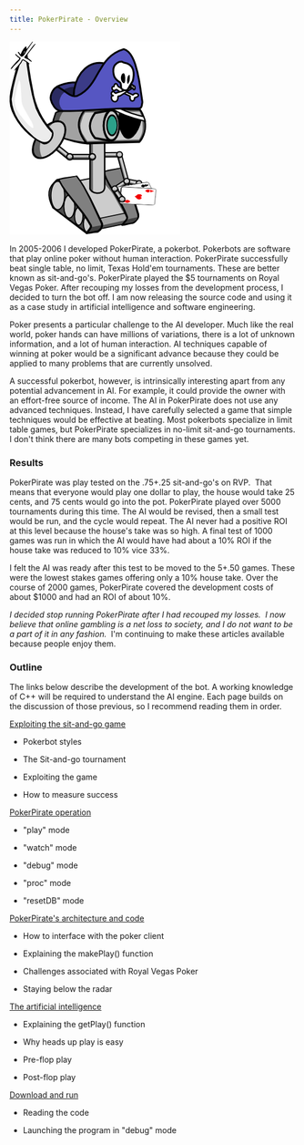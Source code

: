 ```yaml
---
title: PokerPirate - Overview
---
```


<img class=right src=/img/uploads/2011/11/robot_pirate_cards.png>

In 2005-2006 I developed PokerPirate, a pokerbot. Pokerbots are software that play online poker without human interaction. PokerPirate successfully beat single table, no limit, Texas Hold'em tournaments. These are better known as sit-and-go's. PokerPirate played the $5 tournaments on Royal Vegas Poker. After recouping my losses from the development process, I decided to turn the bot off. I am now releasing the source code and using it as a case study in artificial intelligence and software engineering.

Poker presents a particular challenge to the AI developer. Much like the real world, poker hands can have millions of variations, there is a lot of unknown information, and a lot of human interaction. AI techniques capable of winning at poker would be a significant advance because they could be applied to many problems that are currently unsolved.

A successful pokerbot, however, is intrinsically interesting apart from any potential advancement in AI. For example, it could provide the owner with an effort-free source of income. The AI in PokerPirate does not use any advanced techniques. Instead, I have carefully selected a game that simple techniques would be effective at beating. Most pokerbots specialize in limit table games, but PokerPirate specializes in no-limit sit-and-go tournaments. I don't think there are many bots competing in these games yet.

### Results

PokerPirate was play tested on the .75+.25 sit-and-go's on RVP.  That means that everyone would play one dollar to play, the house would take 25 cents, and 75 cents would go into the pot. PokerPirate played over 5000 tournaments during this time. The AI would be revised, then a small test would be run, and the cycle would repeat. The AI never had a positive ROI at this level because the house's take was so high. A final test of 1000 games was run in which the AI would have had about a 10% ROI if the house take was reduced to 10% vice 33%.

I felt the AI was ready after this test to be moved to the 5+.50 games. These were the lowest stakes games offering only a 10% house take. Over the course of 2000 games, PokerPirate covered the development costs of about $1000 and had an ROI of about 10%.

_I decided stop running PokerPirate after I had recouped my losses.  I now believe that online gambling is a net loss to society, and I do not want to be a part of it in any fashion._  I'm continuing to make these articles available because people enjoy them.  

### Outline

The links below describe the development of the bot. A working knowledge of C++ will be required to understand the AI engine. Each page builds on the discussion of those previous, so I recommend reading them in order.

[Exploiting the sit-and-go game](http://izbicki.me/blog/exploiting-the-sit-and-go-game)

  * Pokerbot styles
	
  * The Sit-and-go tournament
	
  * Exploiting the game
	
  * How to measure success

[PokerPirate operation](http://izbicki.me/blog/pokerpirate-operation)
	
  * "play" mode
	
  * "watch" mode
	
  * "debug" mode
	
  * "proc" mode
	
  * "resetDB" mode

[PokerPirate's architecture and code](http://izbicki.me/blog/pokerpirates-architecture-and-code)

	
  * How to interface with the poker client

	
  * Explaining the makePlay() function

	
  * Challenges associated with Royal Vegas Poker

	
  * Staying below the radar


[The artificial intelligence](http://izbicki.me/blog/the-artificial-intelligence)



	
  * Explaining the getPlay() function

	
  * Why heads up play is easy

	
  * Pre-flop play

	
  * Post-flop play


[Download and run](http://izbicki.me/blog/download-and-run)



	
  * Reading the code

	
  * Launching the program in "debug" mode



